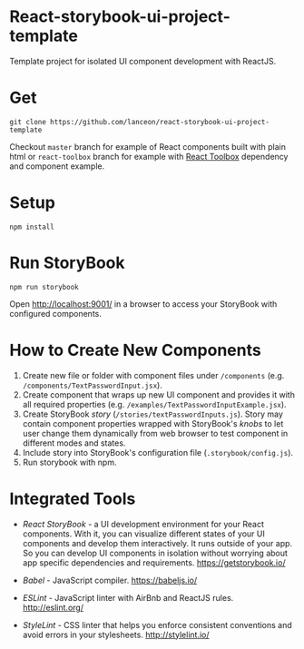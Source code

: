 # React-storybook-ui-project-template #

Template project for isolated UI component development with ReactJS.

# Get #

```
git clone https://github.com/lanceon/react-storybook-ui-project-template
```

Checkout `master` branch for example of React components built with plain html or `react-toolbox` branch for example with [React Toolbox](http://react-toolbox.com/) dependency and component example.

# Setup #

```
npm install
```

# Run StoryBook #

```
npm run storybook
```

Open [http://localhost:9001/](http://localhost:9001/) in a browser to access your StoryBook with configured components.

# How to Create New Components #

1. Create new file or folder with component files under `/components` (e.g. `/components/TextPasswordInput.jsx`).
2. Create component that wraps up new UI component and provides it with all required properties (e.g. `/examples/TextPasswordInputExample.jsx`).
3. Create StoryBook _story_ (`/stories/textPasswordInputs.js`). Story may contain component properties wrapped with StoryBook's _knobs_ to let user change them dynamically from web browser to test component in different modes and states.
4. Include story into StoryBook's configuration file (`.storybook/config.js`).
5. Run storybook with npm.

# Integrated Tools #

* _React StoryBook_ - a UI development environment for your React components. With it, you can visualize different states of your UI components and develop them interactively. It runs outside of your app. So you can develop UI components in isolation without worrying about app specific dependencies and requirements.
  https://getstorybook.io/

* _Babel_ - JavaScript compiler.
  https://babeljs.io/

* _ESLint_ - JavaScript linter with AirBnb and ReactJS rules.
  http://eslint.org/

* _StyleLint_ - CSS linter that helps you enforce consistent conventions and avoid errors in your stylesheets.
  http://stylelint.io/


